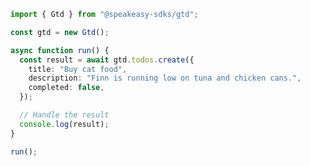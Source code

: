 <!-- Start SDK Example Usage [usage] -->
```typescript
import { Gtd } from "@speakeasy-sdks/gtd";

const gtd = new Gtd();

async function run() {
  const result = await gtd.todos.create({
    title: "Buy cat food",
    description: "Finn is running low on tuna and chicken cans.",
    completed: false,
  });

  // Handle the result
  console.log(result);
}

run();

```
<!-- End SDK Example Usage [usage] -->